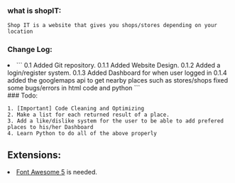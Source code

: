 ### what is shopIT:

```
Shop IT is a website that gives you shops/stores depending on your location
```

### Change Log:

<li>
```
0.1
Added Git repository.
0.1.1
Added Website Design.
0.1.2
Added a login/register system.
0.1.3
Added Dashboard for when user logged in
0.1.4
added the googlemaps api to get nearby places such as stores/shops
fixed some bugs/errors in html code and python
```
</li>
### Todo:

```
1. [Important] Code Cleaning and Optimizing
2. Make a list for each returned result of a place.
3. Add a like/dislike system for the user to be able to add prefered places to his/her Dashboard
4. Learn Python to do all of the above properly

```

## Extensions:

<li><a href="https://use.fontawesome.com/releases/v5.6.3/fontawesome-free-5.6.3-web.zip"> Font Awesome 5</a> is needed.</li>

